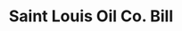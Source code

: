 ---
doi: 10.7916/D8CN8FZZ
date_other: '1890'
date_other_textual: 1890-1899
form: printed ephemera
genre:
- Invoices
name:
- Saint Louis Oil Co
object_in_context_url: https://biggert.cul.columbia.edu/items/view/ave_biggert_00724
subject_hierarchical_geographic:
- St. Louis, Missouri, United States
subject_name:
- Saint Louis Oil Co
title: Saint Louis Oil Co. Bill
sort_title: Saint Louis Oil Co. Bill
call_number: ave_biggert_00724
coordinates:
- 38.62722222222222,-90.19777777777779
pid: ave_biggert_00724
identifiers: ave_biggert_00724
thumbnail: https://derivativo-2.library.columbia.edu/iiif/2/ldpd:345622/full/!256,256/0/native.jpg
permalink: /biggert/ave_biggert_00724/
layout: iiif-image-page
---